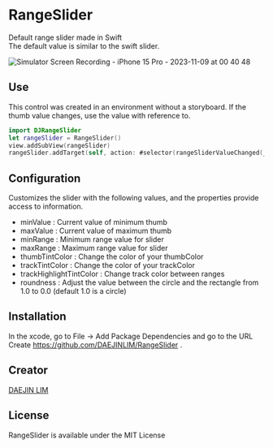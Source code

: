 # RangeSlider
Default range slider made in Swift  
The default value is similar to the swift slider.

![Simulator Screen Recording - iPhone 15 Pro - 2023-11-09 at 00 40 48](https://github.com/DAEJINLIM/RangeSlider/assets/115560272/c0c15ba2-12ad-470c-81c1-3dada5b5176b)

## Use

This control was created in an environment without a storyboard.
If the thumb value changes, use the value with reference to.
```swift
import DJRangeSlider
let rangeSlider = RangeSlider()
view.addSubView(rangeSlider)
rangeSlider.addTarget(self, action: #selector(rangeSliderValueChanged(_:)), for: .valueChanged)
```

## Configuration

Customizes the slider with the following values, and the properties provide access to information.
- minValue : Current value of minimum thumb
- maxValue : Current value of maximum thumb
- minRange : Minimum range value for slider
- maxRange : Maximum range value for slider
- thumbTintColor : Change the color of your thumbColor
- trackTintColor : Change the color of your trackColor
- trackHighlightTintColor : Change track color between ranges
- roundness : Adjust the value between the circle and the rectangle from 1.0 to 0.0 (default 1.0 is a circle)

## Installation

In the xcode, go to File -> Add Package Dependencies and go to the URL 
Create https://github.com/DAEJINLIM/RangeSlider .

## Creator

[DAEJIN LIM](https://github.com/DAEJINLIM)

## License

RangeSlider is available under the MIT License
